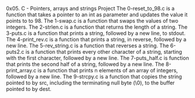 0x05. C - Pointers, arrays and strings Project
The 0-reset_to_98.c is a function that takes a pointer to an int as parameter and updates the value it points to to 98.
The 1-swap.c is a function that swaps the values of two integers.
The 2-strlen.c is a function that returns the length of a string.
The 3-puts.c is  a function that prints a string, followed by a new line, to stdout.
The  4-print_rev.c is a  function that prints a string, in reverse, followed by a new line.
The  5-rev_string.c  is a function that reverses a string.
The 6-puts2.c is a function that prints every other character of a string, starting with the first character, followed by a new line.
The 7-puts_half.c is  function that prints the second half of a string, followed by a new line.
The 8-print_array.c   is a  function that prints n elements of an array of integers, followed by a new line.
 The 9-strcpy.c is a function that copies the string pointed to by src, including the terminating null byte (\0), to the buffer pointed to by dest.
